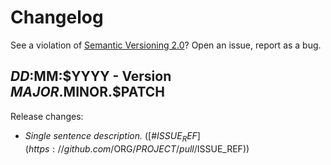 # Changelog

See a violation of [Semantic Versioning 2.0](http://semver.org/)? Open an issue, report as a bug.

## $DD:$MM:$YYYY - Version $MAJOR.$MINOR.$PATCH

Release changes:

- _Single sentence description._ ([#$ISSUE_REF](https://github.com/$ORG/$PROJECT/pull/$ISSUE_REF))
